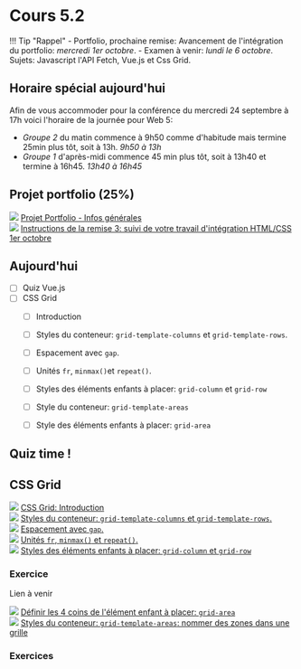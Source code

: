 # Cours 5.2
<!-- merc. 24 sept. -->

!!! Tip "Rappel"
    - Portfolio, prochaine remise: Avancement de l'intégration du portfolio: *mercredi 1er octobre*.
    - Examen à venir: *lundi le 6 octobre*. Sujets: Javascript l'API Fetch, Vue.js et Css Grid.
<!-- 
## Annnonces

Je considère repousser la *remise du 1er octobre (suivi d'intégration HTML/CSS de votre portfolio)* d'une semaine, soit après l'examen. Donc la nouvelle remise serait le 8 octobre.
 -->

## Horaire spécial aujourd'hui

Afin de vous accommoder pour la conférence du mercredi 24 septembre à 17h voici l'horaire de la journée pour Web 5:

- *Groupe 2* du matin commence à 9h50 comme d'habitude mais termine 25min plus tôt, soit à 13h. 
  *9h50 à 13h*
- *Groupe 1* d'après-midi commence 45 min plus tôt, soit à 13h40 et termine à 16h45.
  *13h40 à 16h45*

## Projet portfolio (25%)

<div class="class-content-link">
  <img src="./projets/assets/icon-portfolio.svg">
  <a href="./projets/portfolio.html">Projet Portfolio - Infos générales</a>
</div>

<div class="class-content-link">
  <img src="./projets/assets/icon-portfolio.svg">
  <a href="./projets/portfolio-remise3.html">Instructions de la remise 3: suivi de votre travail d'intégration HTML/CSS 1er octobre</a>
</div>

## Aujourd'hui

- [ ] Quiz Vue.js
- [ ] CSS Grid
  - [ ] Introduction
  - [ ] Styles du conteneur: `grid-template-columns` et `grid-template-rows`. 
  - [ ] Espacement avec `gap`. 
  - [ ] Unités `fr`, `minmax()`et `repeat()`.
  - [ ] Styles des éléments enfants à placer: `grid-column` et `grid-row`
  - [ ] Style du conteneur: `grid-template-areas`
  - [ ] Style des éléments enfants à placer: `grid-area`


## Quiz time !

## CSS Grid

<div class="class-content-link">
  <img src="./css/assets/icon-grid.png">
  <a href="./css/grid/intro.md">CSS Grid: Introduction</a>
</div>

<div class="class-content-link">
  <img src="./css/assets/icon-grid.png">
  <a href="./css/grid/grid-template-cols-rows.md">Styles du conteneur: <code>grid-template-columns</code> et <code>grid-template-rows</code>.</a>
</div>

<div class="class-content-link">
  <img src="./css/assets/icon-grid.png">
  <a href="./css/grid/gap.md">Espacement avec <code>gap</code>.</a>
</div>

<div class="class-content-link">
  <img src="./css/assets/icon-grid.png">
  <a href="./css/grid/unites.md">Unités <code>fr</code>, <code>minmax()</code> et <code>repeat()</code>.</a>
</div>

<div class="class-content-link">
  <img src="./css/assets/icon-grid.png">
  <a href="./css/grid/grid-col-row.md">Styles des éléments enfants à placer: <code>grid-column</code> et <code>grid-row</code></a>
</div>

### Exercice

Lien à venir

<!--https://tim-montmorency.com/timdoc/582-518MO/exercices/grid-spotify/-->


<div class="class-content-link">
  <img src="./css/assets/icon-grid.png">
  <a href="./css/grid/grid-area.md">Définir les 4 coins de l'élément enfant à placer: <code>grid-area</code></a>
</div>


<div class="class-content-link">
  <img src="./css/assets/icon-grid.png">
  <a href="./css/grid/grid-template-areas.md">Styles du conteneur: <code>grid-template-areas</code>: nommer des zones dans une grille</a>
</div>



### Exercices


